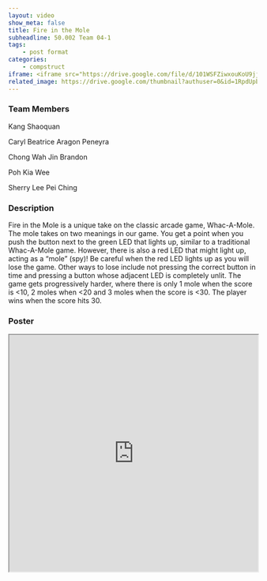 ```yaml
---
layout: video
show_meta: false
title: Fire in the Mole
subheadline: 50.002 Team 04-1
tags:
    - post format
categories:
    - compstruct
iframe: <iframe src="https://drive.google.com/file/d/101WSFZiwxouKoU9jjpfWPWnS1RrsHMEI/preview" width="100%" height="480"></iframe>
related_image: https://drive.google.com/thumbnail?authuser=0&id=1RpdUpbxe9P4KnfWHMqVV8U0dU1vRImOs&sz=w300-h300-p-k-nu-iv1
---
```


### Team Members

Kang Shaoquan

Caryl Beatrice Aragon Peneyra

Chong Wah Jin Brandon

Poh Kia Wee

Sherry Lee Pei Ching 

### Description

Fire in the Mole is a unique take on the classic arcade game, Whac-A-Mole. The mole takes on two meanings in our game. You get a point when you push the button next to the green LED that lights up, similar to a traditional Whac-A-Mole game. However, there is also a red LED that might light up, acting as a “mole” (spy)! Be careful when the red LED lights up as you will lose the game. Other ways to lose include not pressing the correct button in time and pressing a button whose adjacent LED is completely unlit. The game gets progressively harder, where there is only 1 mole when the score is <10, 2 moles when <20 and 3 moles when the score is <30. The player wins when the score hits 30.

### Poster

<iframe src="https://drive.google.com/file/d/1RpdUpbxe9P4KnfWHMqVV8U0dU1vRImOs/preview" width="100%" height="480"></iframe>
